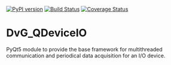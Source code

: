 [![PyPI version](https://badge.fury.io/py/python-dvg-qdeviceio.svg)](https://badge.fury.io/py/python-dvg-qdeviceio)
[![Build Status](https://travis-ci.org/Dennis-van-Gils/python-python-dvg-qdeviceio.svg?branch=master)](https://travis-ci.org/Dennis-van-Gils/python-python-dvg-qdeviceio)
[![Coverage Status](https://coveralls.io/repos/github/Dennis-van-Gils/python-python-dvg-qdeviceio/badge.svg?branch=master)](https://coveralls.io/github/Dennis-van-Gils/python-python-dvg-qdeviceio?branch=master)

# DvG_QDeviceIO
PyQt5 module to provide the base framework for multithreaded communication and periodical data acquisition for an I/O device.